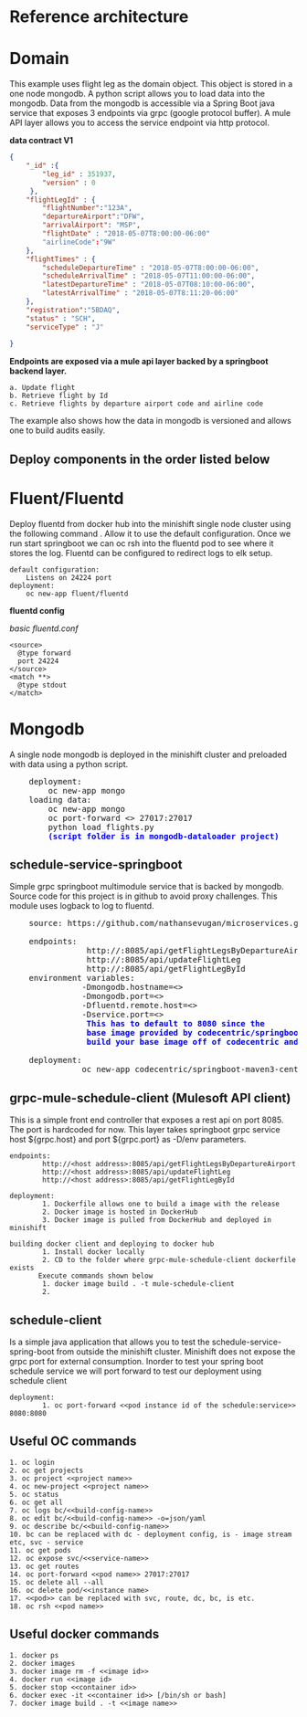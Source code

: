 # Reference architecture

# Domain

This example uses flight leg as the domain object. This object is stored in a one node mongodb. A python 
script allows you to load data into the mongodb. Data from the mongodb is accessible via a Spring Boot java
service that exposes 3 endpoints via grpc (google protocol buffer). A mule API layer allows you to
access the service endpoint via http protocol.

**data contract V1**

```json
{
    "_id" :{
        "leg_id" : 351937,
        "version" : 0
     },
    "flightLegId" : {
        "flightNumber":"123A",
        "departureAirport":"DFW",
        "arrivalAirport": "MSP",
        "flightDate" : "2018-05-07T8:00:00-06:00"
        "airlineCode":"9W"
    },
    "flightTimes" : {
        "scheduleDepartureTime" : "2018-05-07T8:00:00-06:00",
        "scheduleArrivalTime" : "2018-05-07T11:00:00-06:00",
        "latestDepartureTime" : "2018-05-07T08:10:00-06:00",
        "latestArrivalTime" : "2018-05-07T8:11:20-06:00"
    },
    "registration":"5BDAQ",
    "status" : "SCH",
    "serviceType" : "J"
    
}
```


__Endpoints are exposed via a mule api layer backed by a springboot backend layer.__

    a. Update flight
    b. Retrieve flight by Id
    c. Retrieve flights by departure airport code and airline code

The example also shows how the data in mongodb is versioned and allows one to build audits easily.



## Deploy components in the order listed below
# Fluent/Fluentd
Deploy fluentd from docker hub into the minishift single node cluster using the following command
. Allow it to use the default configuration. Once we run start springboot we
can oc rsh into the fluentd pod to see where it stores the log. Fluentd can be
configured to redirect logs to elk setup.

    default configuration:
        Listens on 24224 port
    deployment:
        oc new-app fluent/fluentd

**fluentd config**

*basic fluentd.conf*

````
<source>
  @type forward
  port 24224
</source>
<match **>
  @type stdout
</match>

````
# Mongodb

A single node mongodb is deployed in the minishift cluster and preloaded with
data using a python script.

<pre>
    deployment:
        oc new-app mongo
    loading data:
        oc new-app mongo
        oc port-forward <<pod instance id>> 27017:27017
        python load_flights.py <span style="color:#00f"><b>
        (script folder is in mongodb-dataloader project)</b></span>
</pre>


## schedule-service-springboot
Simple grpc springboot multimodule service that is backed by mongodb. Source code for this project is in github to avoid 
proxy challenges. This module uses logback to log to fluentd.

<pre>
    source: https://github.com/nathansevugan/microservices.git
            
    endpoints: 
                http://<host address>:8085/api/getFlightLegsByDepartureAirport
                http://<host address>:8085/api/updateFlightLeg
                http://<host address>:8085/api/getFlightLegById
    environment variables:
               -Dmongodb.hostname=<<mongodb hostname>>
               -Dmongodb.port=<<mongodb portnumber>>
               -Dfluentd.remote.host=<<fluentd host>>
               -Dservice.port=<<spring boot service port>> 
                <span style="color:#00f"><b>This has to default to 8080 since the 
                base image provided by codecentric/springboot-maven3-centos exposes 8080. If a different port is needed,
                build your base image off of codecentric and expose your ports.</b></span>
                 
    deployment:
               oc new-app codecentric/springboot-maven3-centos~https://github.com/nathansevugan/microservices.git --name=schedule-service --strategy=source --build-env='APP_TARGET=schedule-service-springboot/target' -e JAVA_OPTS='-Dmongodb.hostname=172.30.91.14 -Dmongodb.port=27017 -Dserver.port=8080 
</pre>

## grpc-mule-schedule-client (Mulesoft API client)
This is a simple front end controller that exposes a rest api on port 8085. The port is hardcoded
for now. This layer takes springboot grpc service host ${grpc.host} and port ${grpc.port} as -D/env parameters. 
 
    endpoints: 
            http://<host address>:8085/api/getFlightLegsByDepartureAirport
            http://<host address>:8085/api/updateFlightLeg
            http://<host address>:8085/api/getFlightLegById
  
    deployment:
            1. Dockerfile allows one to build a image with the release
            2. Docker image is hosted in DockerHub
            3. Docker image is pulled from DockerHub and deployed in minishift
            
    building docker client and deploying to docker hub
            1. Install docker locally
            2. CD to the folder where grpc-mule-schedule-client dockerfile exists
           Execute commands shown below
            1. docker image build . -t mule-schedule-client
            2. 
            
## schedule-client
Is a simple java application that allows you to test the schedule-service-spring-boot from outside the minishift cluster.
Minishift does not expose the grpc port for external consumption. Inorder to test your spring boot schedule service
we will port forward to test our deployment using schedule client

    deployment:
            1. oc port-forward <<pod instance id of the schedule:service>> 8080:8080




## Useful OC commands

    1. oc login
    2. oc get projects
    3. oc project <<project name>>
    4. oc new-project <<project name>>
    5. oc status
    6. oc get all
    7. oc logs bc/<<build-config-name>>
    8. oc edit bc/<<build-config-name>> -o=json/yaml
    9. oc describe bc/<<build-config-name>>
    10. bc can be replaced with dc - deployment config, is - image stream etc, svc - service
    11. oc get pods
    12. oc expose svc/<<service-name>>
    13. oc get routes
    14. oc port-forward <<pod name>> 27017:27017
    15. oc delete all --all
    16. oc delete pod/<<instance name>
    17. <<pod>> can be replaced with svc, route, dc, bc, is etc.
    18. oc rsh <<pod name>>
    
## Useful docker commands
    1. docker ps
    2. docker images
    3. docker image rm -f <<image id>>
    4. docker run <<image id>
    5. docker stop <<container id>>
    6. docker exec -it <<container id>> [/bin/sh or bash]  
    7. docker image build . -t <<image name>>
    
    

    
    
    
